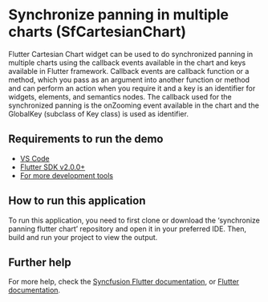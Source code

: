 # Synchronize panning in multiple charts (SfCartesianChart) 

Flutter Cartesian Chart widget can be used to do synchronized panning in multiple charts using the callback events available in the chart and keys available in Flutter framework. Callback events are callback function or a method, which you pass as an argument into another function or method and can perform an action when you require it and a key is an identifier for widgets, elements, and semantics nodes. The callback used for the synchronized panning is the onZooming event available in the chart and the GlobalKey (subclass of Key class) is used as identifier.

## Requirements to run the demo
* [VS Code](https://code.visualstudio.com/download)
* [Flutter SDK v2.0.0+](https://flutter.dev/docs/development/tools/sdk/overview)
* [For more development tools](https://flutter.dev/docs/development/tools/devtools/overview)

## How to run this application
To run this application, you need to first clone or download the ‘synchronize panning flutter chart’ repository and open it in your preferred IDE. Then, build and run your project to view the output.

## Further help
For more help, check the [Syncfusion Flutter documentation](https://help.syncfusion.com/flutter/introduction/overview), or
 [Flutter documentation](https://flutter.dev/docs/get-started/install).
